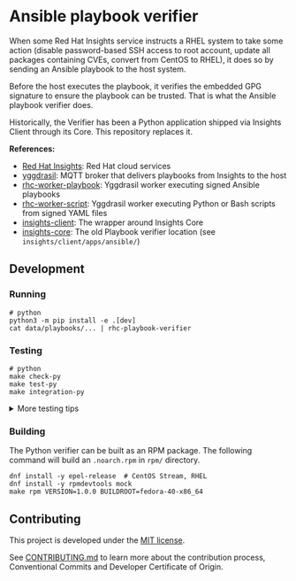 # Ansible playbook verifier

When some Red Hat Insights service instructs a RHEL system to take some action (disable password-based SSH access to root account, update all packages containing CVEs, convert from CentOS to RHEL), it does so by sending an Ansible playbook to the host system.

Before the host executes the playbook, it verifies the embedded GPG signature to ensure the playbook can be trusted. That is what the Ansible playbook verifier does.

Historically, the Verifier has been a Python application shipped via Insights Client through its Core. This repository replaces it.

**References:**

- [Red Hat Insights](https://consoledot.redhat.com/insights): Red Hat cloud services
- [yggdrasil](https://github.com/RedHatInsights/yggdrasil): MQTT broker that delivers playbooks from Insights to the host
- [rhc-worker-playbook](https://github.com/RedHatInsights/rhc-worker-playbook): Yggdrasil worker executing signed Ansible playbooks
- [rhc-worker-script](https://github.com/oamg/rhc-worker-script): Yggdrasil worker executing Python or Bash scripts from signed YAML files
- [insights-client](https://github.com/RedHatInsights/insights-client): The wrapper around Insights Core
- [insights-core](https://github.com/RedHatInsights/insights-core): The old Playbook verifier location (see `insights/client/apps/ansible/`)


## Development

### Running

```shell
# python
python3 -m pip install -e .[dev]
cat data/playbooks/... | rhc-playbook-verifier
```

### Testing

```shell
# python
make check-py
make test-py
make integration-py
```

<details>

<summary>More testing tips</summary>

```shell
# python coverage
PYTHONPATH=python/ python3 -m coverage run -m pytest python/tests-unit/
python3 -m coverage report
python3 -m coverage html
```

</details>

### Building

The Python verifier can be built as an RPM package. The following command will build an `.noarch.rpm` in `rpm/` directory.

```shell
dnf install -y epel-release  # CentOS Stream, RHEL
dnf install -y rpmdevtools mock
make rpm VERSION=1.0.0 BUILDROOT=fedora-40-x86_64
```


## Contributing

This project is developed under the [MIT license](LICENSE).

See [CONTRIBUTING.md](CONTRIBUTING.md) to learn more about the contribution process, Conventional Commits and Developer Certificate of Origin.
